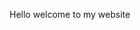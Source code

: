 <p>Hello welcome to my website</p>
<style>
body {
  background-image: url('bg-main.gif');
  background-repeat: no-repeat;
  background-attachment: fixed;
  background-size: cover;
}
</style>
